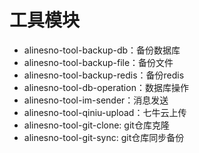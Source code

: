 # 工具模块

- alinesno-tool-backup-db：备份数据库
- alinesno-tool-backup-file：备份文件
- alinesno-tool-backup-redis：备份redis
- alinesno-tool-db-operation：数据库操作
- alinesno-tool-im-sender：消息发送
- alinesno-tool-qiniu-upload：七牛云上传
- alinesno-tool-git-clone: git仓库克隆
- alinesno-tool-git-sync: git仓库同步备份